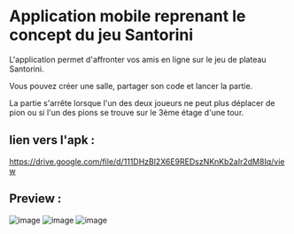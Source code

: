 # Application mobile reprenant le concept du jeu Santorini
L'application permet d'affronter vos amis en ligne sur le jeu de plateau Santorini.

Vous pouvez créer une salle, partager son code et lancer la partie.

La partie s'arrête lorsque l'un des deux joueurs ne peut plus déplacer de pion ou si l'un des pions se trouve sur le 3ème étage d'une tour.

## lien vers l'apk :

https://drive.google.com/file/d/111DHzBl2X6E9REDszNKnKb2aIr2dM8Iq/view

## Preview :
![image](https://github.com/ClementJosse/santorini/assets/86595295/a8666e18-293d-4d3c-bba7-0e02a6922f49)
![image](https://github.com/ClementJosse/santorini/assets/86595295/e6477906-5835-4ad1-bbd4-4aebab3d2545)
![image](https://github.com/ClementJosse/santorini/assets/86595295/9a301c34-63d0-4756-812e-576dddc07886)

